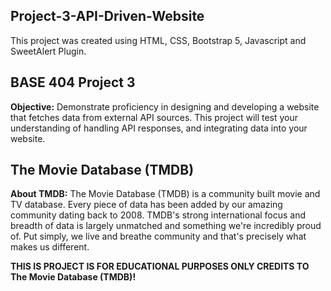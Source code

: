 ## Project-3-API-Driven-Website

This project was created using HTML, CSS, Bootstrap 5, Javascript and SweetAlert Plugin.

## BASE 404 Project 3

__Objective:__ Demonstrate proficiency in designing and developing a website that fetches data from external API sources. This project will test your understanding of handling API responses, and integrating data into your website.

## The Movie Database (TMDB)

__About TMDB:__ The Movie Database (TMDB) is a community built movie and TV database. Every piece of data has been added by our amazing community dating back to 2008. TMDB's strong international focus and breadth of data is largely unmatched and something we're incredibly proud of. Put simply, we live and breathe community and that's precisely what makes us different.


__THIS IS PROJECT IS FOR EDUCATIONAL PURPOSES ONLY CREDITS TO The Movie Database (TMDB)!__